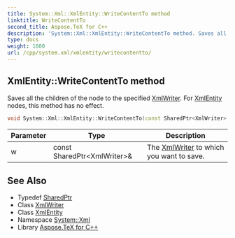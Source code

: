 ```yaml
---
title: System::Xml::XmlEntity::WriteContentTo method
linktitle: WriteContentTo
second_title: Aspose.TeX for C++
description: 'System::Xml::XmlEntity::WriteContentTo method. Saves all the children of the node to the specified XmlWriter. For XmlEntity nodes, this method has no effect in C++.'
type: docs
weight: 1600
url: /cpp/system.xml/xmlentity/writecontentto/
---
```

## XmlEntity::WriteContentTo method


Saves all the children of the node to the specified [XmlWriter](../../xmlwriter/). For [XmlEntity](../) nodes, this method has no effect.

```cpp
void System::Xml::XmlEntity::WriteContentTo(const SharedPtr<XmlWriter> &w) override
```


| Parameter | Type | Description |
| --- | --- | --- |
| w | const SharedPtr\<XmlWriter\>\& | The [XmlWriter](../../xmlwriter/) to which you want to save. |

## See Also

* Typedef [SharedPtr](../../../system/sharedptr/)
* Class [XmlWriter](../../xmlwriter/)
* Class [XmlEntity](../)
* Namespace [System::Xml](../../)
* Library [Aspose.TeX for C++](../../../)
